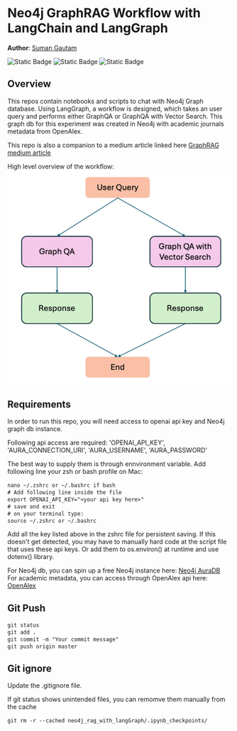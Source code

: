 # Neo4j GraphRAG Workflow with LangChain and LangGraph
**Author**: [Suman Gautam](https://www.linkedin.com/in/suman-gautam-usa/)

![Static Badge](https://img.shields.io/badge/view-blue)
![Static Badge](https://img.shields.io/badge/discussion-blue)
![Static Badge](https://img.shields.io/badge/downloads-green)

## Overview
This repos contain notebooks and scripts to chat with Neo4j Graph database. Using LangGraph, a workflow is designed, which takes an user query and performs either GraphQA or GraphQA with Vector Search. This graph db for this experiment was created in Neo4j with academic journals metadata from OpenAlex.

This repo is also a companion to a medium article linked here [GraphRAG medium article](https://smngeo.medium.com/neo4j-rag-application-with-langgraph-36f385ee3927)

High level overview of the workflow:
![IMG](images/LangGraph_workflow.png) 

## Requirements
In order to run this repo, you will need access to openai api key and Neo4j graph db instance.

Following api access are required:
'OPENAI_API_KEY',
'AURA_CONNECTION_URI',
'AURA_USERNAME',
'AURA_PASSWORD'

The best way to supply them is through ennvironment variable. 
Add following line your zsh or bash profile on Mac: 

```
nano ~/.zshrc or ~/.bashrc if bash
# Add following line inside the file
export OPENAI_API_KEY="<your api key here>"
# save and exit
# on your terminal type:
source ~/.zshrc or ~/.bashrc
```
Add all the key listed above in the zshrc file for persistent saving. 
If this doesn't get detected, you may have to manually hard code at the script file that uses these api keys.
Or add them to os.environ() at runtime and use dotenv() library.

For Neo4j db, you can spin up a free Neo4j instance here: [Neo4j AuraDB](https://neo4j.com/cloud/platform/aura-graph-database/?ref=nav-get-started-cta)
For academic metadata, you can access through OpenAlex api here: [OpenAlex](https://docs.openalex.org/)


## Git Push
```
git status
git add .
git commit -m "Your commit message"
git push origin master
```
## Git ignore
Update the .gitignore file.

If git status shows unintended files, you can remomve them manually from the cache
```
git rm -r --cached neo4j_rag_with_langGraph/.ipynb_checkpoints/
```
